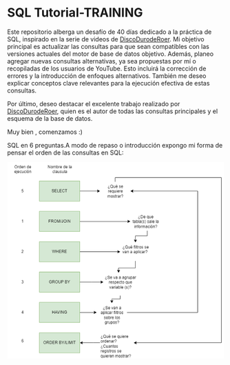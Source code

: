 # SQL Tutorial-TRAINING


Este repositorio alberga un desafío de 40 días dedicado a la práctica de SQL, inspirado en la serie de videos de [DiscoDurodeRoer](https://github.com/DiscoDurodeRoer). Mi objetivo principal es actualizar las consultas para que sean compatibles con las versiones actuales del motor de base de datos objetivo. Además, planeo agregar nuevas consultas alternativas, ya sea propuestas por mí o recopiladas de los usuarios de YouTube. Esto incluirá la corrección de errores y la introducción de enfoques alternativos. También me deseo explicar conceptos clave relevantes para la ejecución efectiva de estas consultas.

Por último, deseo destacar el excelente trabajo realizado por [DiscoDurodeRoer](https://github.com/DiscoDurodeRoer), quien es el autor de todas  las consultas principales y el esquema de la base de datos.

Muy bien , comenzamos :) 

SQL en 6 preguntas.A modo de repaso o introducción expongo mi forma de pensar el orden de las consultas en SQL:

![SQL en 6 preguntas](graficos/tutorial_sql.png)



